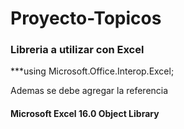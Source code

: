 # Proyecto-Topicos

### Libreria a utilizar con Excel

***using Microsoft.Office.Interop.Excel; 

Ademas se debe agregar la referencia 

#### Microsoft Excel 16.0 Object Library
